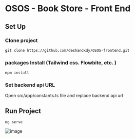 # OSOS - Book Store - Front End

## Set Up
### Clone project
`git clone https://github.com/deshandxdy/OSOS-frontend.git`

### packages Install (Tailwind css. Flowbite, etc. )
`npm install`

### Set backend api URL
Open src/app/constants.ts file and replace backend api url

## Run Project
`ng serve`

![image](https://github.com/deshandxdy/OSOS-frontend/assets/123440645/e70ecd8a-ddf0-4af2-8b60-13b12d9e4e4d)
